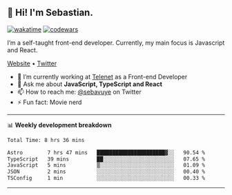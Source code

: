## 👋 Hi! I'm Sebastian.

[![wakatime](https://wakatime.com/badge/user/df0036c6-328a-4a39-be9b-e49417ed22a1.svg)](https://wakatime.com/@df0036c6-328a-4a39-be9b-e49417ed22a1)
[![codewars](https://www.codewars.com/users/sebavuye/badges/small)](https://www.codewars.com/users/sebavuye)

I’m a self-taught front-end developer. Currently, my main focus is Javascript and React.

[Website](https://sebastianvuye.be) • [Twitter](https://twitter.com/sebavuye)

- 🔭 I’m currently working at [Telenet](https://telenet.be/) as a Front-end Developer
- 💬 Ask me about **JavaScript, TypeScript and React**
- 📫 How to reach me: [@sebavuye](https://twitter.com/sebavuye) on Twitter
- ⚡ Fun fact: Movie nerd

-------

📊 **Weekly development breakdown**

<!--START_SECTION:waka-->

```txt
Total Time: 8 hrs 36 mins

Astro        7 hrs 47 mins   ██████████████████████▓░░   90.54 %
TypeScript   39 mins         ██░░░░░░░░░░░░░░░░░░░░░░░   07.65 %
JavaScript   5 mins          ▒░░░░░░░░░░░░░░░░░░░░░░░░   01.09 %
JSON         2 mins          ░░░░░░░░░░░░░░░░░░░░░░░░░   00.40 %
TSConfig     1 min           ░░░░░░░░░░░░░░░░░░░░░░░░░   00.33 %
```

<!--END_SECTION:waka-->
-------
